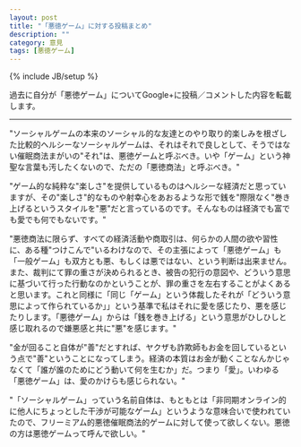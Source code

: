 ```yaml
---
layout: post
title: "「悪徳ゲーム」に対する投稿まとめ"
description: ""
category: 意見
tags: [悪徳ゲーム]
---
```

{% include JB/setup %}

過去に自分が「悪徳ゲーム」についてGoogle+に投稿／コメントした内容を転載します。

----

"ソーシャルゲームの本来のソーシャル的な友達とのやり取り的楽しみを根ざした比較的ヘルシーなソーシャルゲームは、それはそれで良しとして、そうではない催眠商法まがいの"それ"は、悪徳ゲームと呼ぶべき。いや「ゲーム」という神聖な言葉も汚したくないので、ただの「悪徳商法」と呼ぶべき。"

"ゲーム的な純粋な"楽しさ"を提供しているものはヘルシーな経済だと思っていますが、その"楽しさ"的なものや射幸心をあおるような形で銭を"際限なく"巻き上げるというスタイルを"悪"だと言っているのです。そんなものは経済でも富でも愛でも何でもないです。"

"悪徳商法に限らず、すべての経済活動や商取引は、何らかの人間の欲や習性に、ある種"つけこんで"いるわけなので、その主張によって「悪徳ゲーム」も「一般ゲーム」も双方とも悪、もしくは悪ではない、という判断は出来ません。また、裁判にて罪の重さが決められるとき、被告の犯行の意図や、どういう意思に基づいて行った行動なのかということが、罪の重さを左右することがよくあると思います。これと同様に「同じ「ゲーム」という体裁したそれが「どういう意思によって作られているか」」という基準で私はそれに愛を感じたり、悪を感じたりします。「悪徳ゲーム」からは「銭を巻き上げる」という意思がひしひしと感じ取れるので嫌悪感と共に"悪"を感じます。"

"金が回ること自体が"善"だとすれば、ヤクザも詐欺師もお金を回しているという点で"善"ということになってしまう。経済の本質はお金が動くことなんかじゃなくて「誰が誰のためにどう動いて何を生むか」だ。つまり「愛」。いわゆる「悪徳ゲーム」は、愛のかけらも感じられない。"

"「ソーシャルゲーム」っていう名前自体は、もともとは「非同期オンライン的に他人にちょっとした干渉が可能なゲーム」というような意味合いで使われていたので、フリーミアム的悪徳催眠商法的ゲームに対して使って欲しくない。悪徳の方は悪徳ゲームって呼んで欲しい。"
